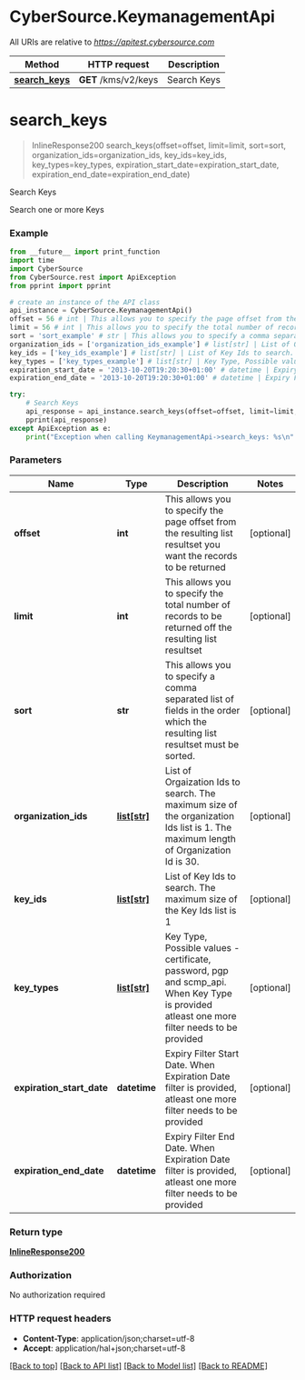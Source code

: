 # CyberSource.KeymanagementApi

All URIs are relative to *https://apitest.cybersource.com*

Method | HTTP request | Description
------------- | ------------- | -------------
[**search_keys**](KeymanagementApi.md#search_keys) | **GET** /kms/v2/keys | Search Keys


# **search_keys**
> InlineResponse200 search_keys(offset=offset, limit=limit, sort=sort, organization_ids=organization_ids, key_ids=key_ids, key_types=key_types, expiration_start_date=expiration_start_date, expiration_end_date=expiration_end_date)

Search Keys

Search one or more Keys

### Example 
```python
from __future__ import print_function
import time
import CyberSource
from CyberSource.rest import ApiException
from pprint import pprint

# create an instance of the API class
api_instance = CyberSource.KeymanagementApi()
offset = 56 # int | This allows you to specify the page offset from the resulting list resultset you want the records to be returned (optional)
limit = 56 # int | This allows you to specify the total number of records to be returned off the resulting list resultset (optional)
sort = 'sort_example' # str | This allows you to specify a comma separated list of fields in the order which the resulting list resultset must be sorted. (optional)
organization_ids = ['organization_ids_example'] # list[str] | List of Orgaization Ids to search. The maximum size of the organization Ids list is 1. The maximum length of Organization Id is 30. (optional)
key_ids = ['key_ids_example'] # list[str] | List of Key Ids to search. The maximum size of the Key Ids list is 1 (optional)
key_types = ['key_types_example'] # list[str] | Key Type, Possible values -  certificate, password, pgp and scmp_api. When Key Type is provided atleast one more filter needs to be provided (optional)
expiration_start_date = '2013-10-20T19:20:30+01:00' # datetime | Expiry Filter Start Date. When Expiration Date filter is provided, atleast one more filter needs to be provided (optional)
expiration_end_date = '2013-10-20T19:20:30+01:00' # datetime | Expiry Filter End Date. When Expiration Date filter is provided, atleast one more filter needs to be provided (optional)

try: 
    # Search Keys
    api_response = api_instance.search_keys(offset=offset, limit=limit, sort=sort, organization_ids=organization_ids, key_ids=key_ids, key_types=key_types, expiration_start_date=expiration_start_date, expiration_end_date=expiration_end_date)
    pprint(api_response)
except ApiException as e:
    print("Exception when calling KeymanagementApi->search_keys: %s\n" % e)
```

### Parameters

Name | Type | Description  | Notes
------------- | ------------- | ------------- | -------------
 **offset** | **int**| This allows you to specify the page offset from the resulting list resultset you want the records to be returned | [optional] 
 **limit** | **int**| This allows you to specify the total number of records to be returned off the resulting list resultset | [optional] 
 **sort** | **str**| This allows you to specify a comma separated list of fields in the order which the resulting list resultset must be sorted. | [optional] 
 **organization_ids** | [**list[str]**](str.md)| List of Orgaization Ids to search. The maximum size of the organization Ids list is 1. The maximum length of Organization Id is 30. | [optional] 
 **key_ids** | [**list[str]**](str.md)| List of Key Ids to search. The maximum size of the Key Ids list is 1 | [optional] 
 **key_types** | [**list[str]**](str.md)| Key Type, Possible values -  certificate, password, pgp and scmp_api. When Key Type is provided atleast one more filter needs to be provided | [optional] 
 **expiration_start_date** | **datetime**| Expiry Filter Start Date. When Expiration Date filter is provided, atleast one more filter needs to be provided | [optional] 
 **expiration_end_date** | **datetime**| Expiry Filter End Date. When Expiration Date filter is provided, atleast one more filter needs to be provided | [optional] 

### Return type

[**InlineResponse200**](InlineResponse200.md)

### Authorization

No authorization required

### HTTP request headers

 - **Content-Type**: application/json;charset=utf-8
 - **Accept**: application/hal+json;charset=utf-8

[[Back to top]](#) [[Back to API list]](../README.md#documentation-for-api-endpoints) [[Back to Model list]](../README.md#documentation-for-models) [[Back to README]](../README.md)

